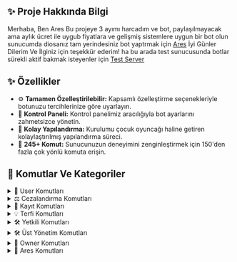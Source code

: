 ## ✨ Proje Hakkında Bilgi

Merhaba, Ben Ares Bu projeye 3 ayımı harcadım ve bot, paylaşılmayacak ama aylık ücret ile uygub fiyatlara ve gelişmiş sistemlere uygun bir bot olun sunucumda diosanız tam yerindesiniz bot yaptrmak için
[Ares](https://discord.com/users/1105504076919226410) İyi Günler Dilerim Ve İlginiz için teşekkür ederim! ha bu arada test sunucusunda botlar sürekli aktif bakmak isteyenler için [Test Server](https://discord.gg/5SWuAnGTWP)

## ✨ Özellikler

- ⚙️ **Tamamen Özelleştirilebilir:** Kapsamlı özelleştirme seçenekleriyle botunuzu tercihlerinize göre uyarlayın.
- 🌆 **Kontrol Paneli:** Kontrol panelimiz aracılığıyla bot ayarlarını zahmetsizce yönetin.
- 📝 **Kolay Yapılandırma:** Kurulumu çocuk oyuncağı haline getiren kolaylaştırılmış yapılandırma süreci.
- 💯 **245+ Komut:** Sunucunuzun deneyimini zenginleştirmek için 150'den fazla çok yönlü komuta erişin.
  
## 🍭 Komutlar Ve Kategoriler</h1>

<details>
  <summary>👤 User Komutları</summary>
  <pre>
.yilbasi
.50krs @Ares/ID
.afk
.anım
.arkadaşlarım @Ares/ID
.avatar @Ares/ID
.ayakkabınumaram
.boşan @Ares/ID
.aşk-ölç @Ares/ID
.banner @Ares/ID
.bj <Miktar>
.cinnet @Ares/ID
.coinflip <Miktar>
.cvhazırla @Ares/ID
.cuzdan @Kullanici/ID
.dağıt
.dedikodu @Ares/ID
.detaylarım @Ares/ID
.domalt @Ares/ID
.dürt @Ares/ID
.engel ekle/kaldır/liste @Ares/ID
.evlen @Ares/ID
.evlilik-durum @Ares/ID
.fal
.fatura
.gelcektengeldim
.git @Kullanıcı/ID
.gizligörev
.daily
.gıdıkla @Ares/ID
.hackledim @Ares/ID
.hayaletyazı <süre(sn)> <mesaj>
.hesapoluştur
.hikayekurgula
.ihanet @kullanıcı
.ikizim
.ilginçbilgi
.ilgiver @Ares/ID
.iltifat @Ares/ID
.iqanaliz
.kaccm
.kaderharitası @Ares/ID
.kahve @Ares/ID
.kehanet
.khaydo @Ares/ID
.lafat @Ares/ID
.maden
.mirasımkime
.motivasyon
.profil @Ares/ID
.ruhhayvanım
.rulet <Miktar>
.rüya
.rüyayorumlama [rüya metni]
.sapla @Ares/ID
.sarıl @Ares/ID
.savaş @Ares/ID <Miktar>
.seniçizdim @Ares/ID
.serdar @Ares/ID
.ship @Ares/ID
.slot <Miktar>
.snake <Miktar>
.sonaramamız
.soy @Ares/ID
.spotify @Ares/ID
.sreyiz @Ares/ID
.stat @Ares/ID
.statc @Ares/ID
.stats @Ares/ID
.sunucubilgi
.sırlarım
.tkm @Ares/ID <Miktar>
.tekme @Ares/ID
.tokat @Ares/ID
.topstat
.transfer @Ares/ID Miktar
.trolledim @Ares/ID
.tweet Text
.xox @Ares/ID
.yala @Ares/ID
.yazı-tura <Miktar>
.yumruk @Ares/ID
.zamansabitle @Ares/ID
.zamantreni
.booster [İsim]
.çay @Ares/ID
.çek @Ares/ID
.öp @Ares/ID
.invite @Ares/ID
.ısır @Ares/ID
.şanslıgün
.şanslısayı
  </pre>
</details>

<details>
  <summary>⚖️ Cezalandırma Komutları</summary>
  <pre>
.ban @Ares/ID Sebep
.banliste
.cezasorgu CezaID
.yargı @Ares/ID Sebep
.jail @Ares/ID Sebep
.mute @Ares/ID Süre Sebep
.reklam @Ares/ID
.tempjail @Ares/ID Sebep Süre
.timeout @Ares/ID Süre Sebep
.unban @Ares/ID
.unbanall
.unyargı @Ares/ID
.unjail @Ares/ID
.unmute @Ares/ID
.unreklam @Ares/ID
.untjail @Ares/ID
.unvmute @Ares/ID
.vmute @Ares/ID Süre Sebep
  </pre>
</details>

<details>
  <summary>📝 Kayıt Komutları</summary>
  <pre>
.detaylı-isimler @Ares/ID
.kayıt @Ares/ID [İsim] [Yaş] [Cinsiyet]
.kayıtsız @Ares/ID
.taglı @Ares/ID
.tag-say
.kayıtları @Ares/ID
.isim @Ares/ID [İsim] [Yaş]
.isimler @Ares/ID
  </pre>
</details>

<details>
  <summary>💡 Terfi Komutları</summary>
  <pre>
.düşür @Ares/ID
.görev-al
.görevler @Ares/ID
.yetkili @Ares/ID
.yetkiver @Ares/ID
.ytcek @Ares/ID
.yetkial @Ares/ID
.yükselt @Ares/ID
  </pre>
</details>

<details>
  <summary>🛠️ Yetkili Komutları</summary>
  <pre>
.bağlantı-kes @Ares/ID
.nerede @Ares/ID
.rolbilgi @Rol/ID
.roldenetim @Rol/ID
.rol-log @Ares/ID
.say
.sicil @Ares/ID
.sil
.snipe
.ksil [Miktar] @Kullanıcı
  </pre>
</details>

<details>
  <summary>🛠️ Üst Yönetim Komutları</summary>
  <pre>
.chatengel
.chatengel-liste
.veri-sil @Ares/ID
.denetim @Rol/ID
.dmyaz
.ekip [ekle/sil/kontrol/bilgi/liste]
.emojiekle [Emoji]
.kanal-kilit
.link
.mazeret [Sebep]
.puan [Ekle/Sil] [@Ares/ID] [Sayı]
.rank ekle/sil/liste/ayarla/düzenle [Puan] @Rol/ID - @Hammer/ID
.rankbilgi
.roles ver/al @Ares/ID
.senkronize [Üye] @Ares/ID / [Role] @Rol/ID
.sticker [Sticker]
.toplantı
.allmute
.allunmute
.toplutaşı [Taşıyacağınız Kanal]
.yasakkelime <Kelime>
.yasgun
.yetkilisay
.yetkilisay2
.ystat @Ares/ID
.İltifat ekle/sil/liste/düzenle
  </pre>
</details>

<details>
  <summary>📢 Owner Komutları</summary>
  <pre>
.commands aç/kapat
.dolar [ekle/sil] [kullanıcı] [sayı]
.dolarekle @Ares/ID <Miktar>
.emojiid
.emojisil
.greroll [Mesaj ID]
.çekiliş 10m 1 Nitro
.komut-izin ekle/sil/liste [Komut] @Ares/Rol
.command banned @Ares/ID
.level-rol ekle/sil/liste Mesaj [10] [@Rol/ID]
.menü
.reklam-kanal ekle/sil/liste #Kanal/ID
.Reklam SS sistemi kurulumunu başlatır.
.rolalma
.rolmenü
.rolver @Ares/ID <Rol Id>.
.ry
.sicil-sıfırla @Ares/ID
.sunucu-banner
.sunucu-pp
.taglı-alım
.yasaklıtag [ekle/sil] [tag] / [say/liste]
.komut ekle/sil/liste/bilgi
  </pre>
</details>

<details>
  <summary>👑 Ares Komutları</summary>
  <pre>
.ares
.botaekle <ID>
.bottançıkar <ID>
.cezapanel
.kanalolustur [kanal ismi]
.eval [Code]
.gsetup
.guardsetup
.yaz
.whlitelist @Ares/ID
.herkeserolver @Rol/ID
.kayıtmesaj
.isimkontrol @Rol/ID
.istifapanel
.itirafpanel
.kayıtpanel
.kordine @Rol/ID sayı
.kurulum
.lb kur (kurulumunu başlatır veya sıfırlar.)
.limit
.locaizin
.loca
.nuke
.otocevap
.pm2
.prefixçıkar <prefix>
.prefixekle <prefix>
.referans
.rololustur <rol ismi> <renk ismi>
.rkurulum
.rolsuz ver
.ayar
.setupyardım
.setups
.sorumlulukpanel
.sorunçözmepanel
.stat-sıfırla all/aylık/haftalık/günlük
.streamerbaşvuru
.streameryönet
.swentegre
.sç 
.userpanel
.wl @Ares/Rol
.yetkilibaşvuru
.özeloda
.şüphelibutton
  </pre>
</details>

</body>
</html>
